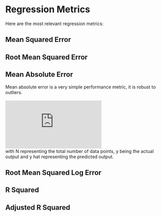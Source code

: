 # Regression Metrics

Here are the most relevant regression metrics:

## Mean Squared Error



## Root Mean Squared Error


## Mean Absolute Error
Mean absolute error is a very simple performance metric, it is robust to outliers.
<br />
<br />
![MAE](https://latex.codecogs.com/gif.latex?%5Cbg_white%20%5Ctext%7BMAE%7D%20%3D%20%5Cfrac%7B1%7D%7BN%7D%20%5Csum%20%5Cleft%20%7C%20y-%5Chat%7By%7D%20%5Cright%20%7C)
<br />
with N representing the total number of data points, y being the actual output and y hat representing the predicted output.


## Root Mean Squared Log Error


## R Squared

## Adjusted R Squared